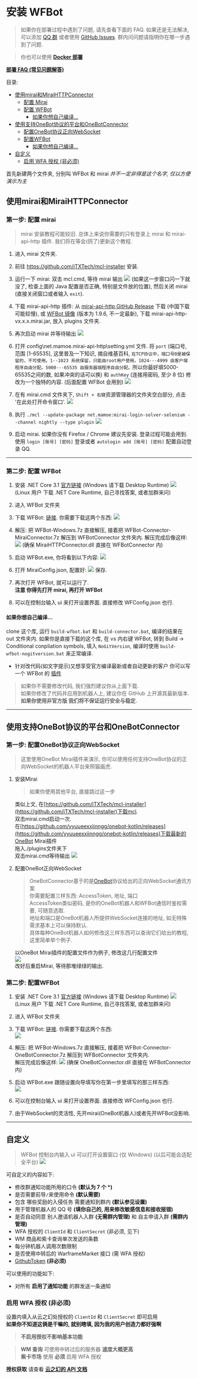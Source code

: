 # 安装 WFBot

> 如果你在部署过程中遇到了问题, 请先查看下面的 FAQ. 如果还是无法解决, 可以添加 [QQ 群](http://shang.qq.com/wpa/qunwpa?idkey=1a6da96f714791f3289ee2cafb98847efefd5c5d28e913b6bdf71b8d07e35c53) 或者使用 [GitHub Issues](https://github.com/TRKS-Team/WFBot/issues). 群内问问题请指明你在哪一步遇到了问题.

> 你也可以使用 [**Docker 部署**](docker.md)

[**部署 FAQ (常见问题解答)**](faq.md)

目录:

- [使用mirai和MiraiHTTPConnector](#使用Mirai和MiraiHTTPConnector)
   - [配置 Mirai](#第一步-配置-Mirai)
   - [配置 WFBot](#第二步-配置-WFBot)
      - [如果你想自己编译...](#如果你想自己编译)
- [使用支持OneBot协议的平台和OneBotConnector](#使用支持OneBot协议的平台和OneBotConnector)
   - [配置OneBot协议正向WebSocket](#第一步-配置OneBot协议正向WebSocket)
   - [配置WFBot](#第二步-配置-WFBot)
      - [如果你想自己编译...](#如果你想自己编译)
- [自定义](#自定义)
   - [启用 WFA 授权 (非必须)](#启用-wfa-授权-非必须)

首先新建两个文件夹, 分别叫 WFBot 和 mirai _并不一定非得是这个名字, 仅以方便演示为主_

## 使用mirai和MiraiHTTPConnector

### 第一步: 配置 mirai
> mirai 安装教程可能较旧. 总体上来说你需要的只有登录上 mirai 和 mirai-api-http 插件. 我们将在等会(鸽了)更新这个教程.

1. 进入 mirai 文件夹.

2. 前往 <https://github.com/iTXTech/mcl-installer> 安装.

5. 运行一下 mirai: 双击 mcl.cmd, 等待 mirai 输出
   ![](images/2021-01-20-22-41-51.png) (如果这一步窗口闪一下就没了, 检查上面的 Java 配置是否正确, 特别是文件放的位置), 然后关闭 mirai (直接关闭窗口或者输入 `exit`).

6. 下载 mirai-api-http 插件: 从 [mirai-api-http GitHub Release](https://github.com/project-mirai/mirai-api-http/releases/latest) 下载 (中国下载可能较慢), 或 [WFBot 镜像](https://orange-hill-1312.therealkamisama.workers.dev/https://github.com/project-mirai/mirai-api-http/releases/download/v1.9.6/mirai-api-http-v1.9.6.mirai.jar) (版本为 1.9.6, 不一定最新), 下载 mirai-api-http-vx.x.x.mirai.jar, 放入 plugins 文件夹.

7. 再次启动 mirai 并等待输出
   ![](images/2021-01-20-22-41-51.png)

8. 打开 config\net.mamoe.mirai-api-http\setting.yml 文件. 将 `port` (端口号, 范围 \[1-65535\], 这里普及一下知识, 摘自维基百科, `在TCP协议中，端口号0是被保留的，不可使用。1--1023 系统保留，只能由root用户使用。1024---4999 由客户端程序自由分配。5000---65535 由服务器端程序自由分配。`所以你最好填5000-65535之间的数, 如果冲突的话可以换) 和 `authKey` (连接用密码, 至少 8 位) 修改为一个独特的内容. (后面配置 WFBot 会用到)
   ![](images/2021-01-20-22-47-24.png)

9. 在有 mirai.cmd 文件夹下, `Shift + 右键`资源管理器的文件夹空白部分, 点击 '在此处打开命令窗口'.
   ![](images/2021-01-20-22-53-07.png)

10. 执行 `./mcl --update-package net.mamoe:mirai-login-solver-selenium --channel nightly --type plugin`
    ![](images/2021-01-20-22-56-39.png)

11. 启动 mirai. 如果你没有 Firefox / Chrome 建议先安装. 登录过程可能会用到. 使用 `login [账号] [密码]` 登录或者 `autologin add [账号] [密码]` 配置自动登录 QQ.

---

### 第二步: 配置 WFBot

1. 安装 .NET Core 3.1 [官方链接](https://dotnet.microsoft.com/download/dotnet-core/3.1) (Windows 请下载 Desktop Runtime)
   ![](images/2021-01-20-23-07-05.png)
   (Linux 用户 下载 .NET Core Runtime, 自己寻找答案, 或者加群来问)

2. 进入 WFBot 文件夹

3. 下载 WFBot: [链接](https://github.com/TRKS-Team/WFBot/releases/latest). 你需要下载这两个东西:
   ![](images/2021-01-20-23-11-14.png)

4. 解压: 把 WFBot-Windows.7z 直接解压, 接着把 WFBot-Connector-MiraiConnector.7z 解压到 WFBotConnector 文件夹内. 解压完成后像这样:
   ![](images/2021-01-20-23-14-53.png)
   (确保 MiraiHTTPConnector.dll 直接在 WFBotConnector 内)

5. 启动 WFBot.exe, 你将看到以下内容:
   ![](images/2021-01-20-23-16-41.png)

6. 打开 MiraiConfig.json, 配置好:
   ![](images/2021-01-20-23-20-21.png)
   保存.

7. 再次打开 WFBot, 就可以运行了.  
   **注意 你得先打开 mirai, 再打开 WFBot**

8. 可以在控制台输入 ui 来打开设置界面. 直接修改 WFConfig.json 也行.

#### 如果你想自己编译...

clone 这个库, 运行 `build-wfbot.bat` 和 `build-connector.bat`, 编译的结果在 out 文件夹内.
如果你是直接下载的这个库, 在 vs 内右键 WFBot, 转到 Build -> Conditional conpliation symbols, 填入 `NoGitVersion`, 编译时使用 `build-wfbot-nogitversion.bat` 来正常编译.

- 针对改代码(如文字提示)又想享受官方编译最新或者自动更新的客户 你可以写一个 WFBot 的 [插件](plugin.md)

> 如果你不需要修改代码, 我们强烈建议你从上面下载.  
> 如果你修改了代码并应用到机器人上, 建议你在 GitHub 上开源其最新版本.  
> **如果你使用非官方版 我们将不保证运行安全与稳定.**

---
## 使用支持OneBot协议的平台和OneBotConnector
### 第一步: 配置OneBot协议正向WebSocket
> 这里使用OneBot Mirai插件来演示, 你可以使用任何支持OneBot协议的正向WebSocket的机器人平台来照猫画虎.  

1. 安装Mirai
   > 如果你使用其他平台, 直接跳过这一步  

   类似上文, 在[https://github.com/iTXTech/mcl-installer](https://github.com/iTXTech/mcl-installer)下载mcl.  
   双击mirai.cmd启动一次.  
   在[https://github.com/yyuueexxiinngg/onebot-kotlin/releases](https://github.com/yyuueexxiinngg/onebot-kotlin/releases)下载最新的OneBot Mirai插件  
   拖入./plugins文件夹下  
   双击mirai.cmd等待输出
   ![](images/2021-01-20-22-41-51.png)

2. 配置OneBot正向WebSocket  
   > OneBotConnector基于的是[OneBot](https://github.com/botuniverse/onebot-11)协议给出的正向WebSocket通讯方案  
   > 你需要配置三样东西: AccessToken, 地址, 端口  
   > AccessToken类似密码, 是你的OneBot机器人和WFBot通信时鉴权需要, 可随意选取.  
   > 地址和端口是OneBot机器人所提供WebSocket连接的地址, 如无特殊需求基本上可以保持默认.  
   > 具体每种OneBot机器人如何修改这三样东西可以查询它们给出的教程, 这里简单举个例子.

   以OneBot Mirai插件的配置文件作为例子, 修改这几行配置文件  
   ![](images/QQ截图20211110000226.png)  
   改好后重启Mirai, 等待那堆绿绿的输出.

### 第二步: 配置WFBot
1. 安装 .NET Core 3.1 [官方链接](https://dotnet.microsoft.com/download/dotnet-core/3.1) (Windows 请下载 Desktop Runtime)
   ![](images/2021-01-20-23-07-05.png)
   (Linux 用户 下载 .NET Core Runtime, 自己寻找答案, 或者加群来问)

2. 进入 WFBot 文件夹

3. 下载 WFBot: [链接](https://github.com/TRKS-Team/WFBot/releases/latest). 你需要下载这两个东西:  
   ![](images/QQ截图20211110001258.png)

4. 解压: 把 WFBot-Windows.7z 直接解压, 接着把 WFBot-Connector-OneBotConnector.7z 解压到            WFBotConnector 文件夹内.  
   解压完成后像这样:
   ![](images/QQ截图20211110001446.png)
   (确保 OneBotConnector.dll 直接在 WFBotConnector 内)

5. 启动 WFBot.exe 跟随设置向导填写你在第一步里填写的那三样东西:  
   ![](images/QQ截图20211110001645.png)

6. 可以在控制台输入 ui 来打开设置界面. 直接修改 WFConfig.json 也行.

7. 由于WebSocket的灵活性, 先开mirai(OneBot机器人)或者先开WFBot没影响.

---

## 自定义

> WFBot 控制台内输入 ui 可以打开设置窗口 (仅 Windows) (以后可能会适配全平台)
> ![](images/2021-01-20-23-36-00.png)

可自定义的内容如下:

- 修改群通知功能所用的口令 **(默认为 7 个 \*)**
- 是否需要前导`/`来使用命令 **(默认需要)**
- 包含 哪些奖励的入侵任务 需要通知到群内 **(默认参见设置)**
- 用于管理机器人的 QQ 号 **(填你自己的, 用来修改敏感信息和接收报错)**
- 是否自动同意 别人邀请机器人入群 **(无需群内管理)** 和 自主申请入群 **(需群内管理)**
- WFA 授权的 `ClientId` 和 `ClientSecret` (非必须, 见下)
- WM 商品和紫卡查询单次发送的条数
- 每分钟机器人调用次数限制
- 是否使用中转后的 WarframeMarket 接口 (需 WFA 授权)
- [GithubToken](token.md) **(非必须)**

可以使用的功能如下:

- 对所有 **启用了通知功能** 的群发送一条通知

### 启用 WFA 授权 **(非必须)**

设置内填入从云之幻处授权的 `ClientId` 和 `ClientSecret` 即可启用  
**如果你不知道这俩是干嘛的, 就别瞎填, 因为我的用户创造力都好强啊**

> **不启用授权不影响基本功能**

> **WM 查询** 可使用中转过后的服务器 **速度大概更高**  
> **紫卡市场** 使用 **必须** 启用 WFA 授权

**授权获取** 请查看 **[云之幻的 API 文档](https://www.richasy.cn/wfa-api-apply/)**
